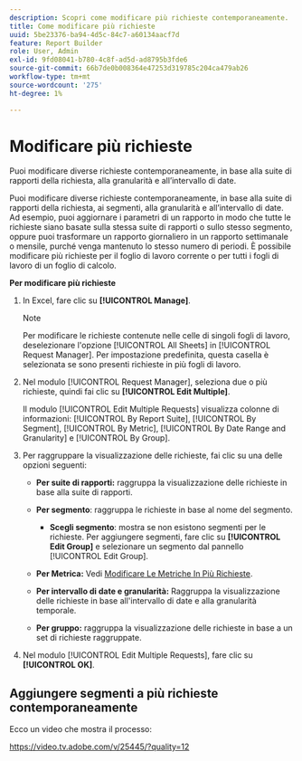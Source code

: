 ```yaml
---
description: Scopri come modificare più richieste contemporaneamente.
title: Come modificare più richieste
uuid: 5be23376-ba94-4d5c-84c7-a60134aacf7d
feature: Report Builder
role: User, Admin
exl-id: 9fd08041-b780-4c8f-ad5d-ad8795b3fde6
source-git-commit: 66b7de0b008364e47253d319785c204ca479ab26
workflow-type: tm+mt
source-wordcount: '275'
ht-degree: 1%

---
```


# Modificare più richieste

Puoi modificare diverse richieste contemporaneamente, in base alla suite di rapporti della richiesta, alla granularità e all’intervallo di date.

Puoi modificare diverse richieste contemporaneamente, in base alla suite di rapporti della richiesta, ai segmenti, alla granularità e all’intervallo di date. Ad esempio, puoi aggiornare i parametri di un rapporto in modo che tutte le richieste siano basate sulla stessa suite di rapporti o sullo stesso segmento, oppure puoi trasformare un rapporto giornaliero in un rapporto settimanale o mensile, purché venga mantenuto lo stesso numero di periodi. È possibile modificare più richieste per il foglio di lavoro corrente o per tutti i fogli di lavoro di un foglio di calcolo.

**Per modificare più richieste**

1. In Excel, fare clic su **[!UICONTROL Manage]**.

   >[!NOTE]
   >
   >Per modificare le richieste contenute nelle celle di singoli fogli di lavoro, deselezionare l&#39;opzione [!UICONTROL All Sheets] in [!UICONTROL Request Manager]. Per impostazione predefinita, questa casella è selezionata se sono presenti richieste in più fogli di lavoro.

1. Nel modulo [!UICONTROL Request Manager], seleziona due o più richieste, quindi fai clic su **[!UICONTROL Edit Multiple]**.

   Il modulo [!UICONTROL Edit Multiple Requests] visualizza colonne di informazioni: [!UICONTROL By Report Suite], [!UICONTROL By Segment], [!UICONTROL By Metric], [!UICONTROL By Date Range and Granularity] e [!UICONTROL By Group].
1. Per raggruppare la visualizzazione delle richieste, fai clic su una delle opzioni seguenti:

   * **Per suite di rapporti:** raggruppa la visualizzazione delle richieste in base alla suite di rapporti.
   * **Per segmento**: raggruppa le richieste in base al nome del segmento.

      * **Scegli segmento**: mostra se non esistono segmenti per le richieste. Per aggiungere segmenti, fare clic su **[!UICONTROL Edit Group]** e selezionare un segmento dal pannello [!UICONTROL Edit Group].

   * **Per Metrica:** Vedi [Modificare Le Metriche In Più Richieste](/help/analyze/report-builder/manage-requests/edit-multiple-metrics.md).

   * **Per intervallo di date e granularità:** Raggruppa la visualizzazione delle richieste in base all&#39;intervallo di date e alla granularità temporale.
   * **Per gruppo:** raggruppa la visualizzazione delle richieste in base a un set di richieste raggruppate.

1. Nel modulo [!UICONTROL Edit Multiple Requests], fare clic su **[!UICONTROL OK]**.

## Aggiungere segmenti a più richieste contemporaneamente

Ecco un video che mostra il processo:

https://video.tv.adobe.com/v/25445/?quality=12
